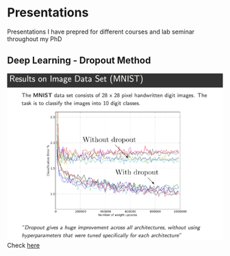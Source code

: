 # Presentations

Presentations I have prepred for different courses and lab seminar throughout my PhD

## Deep Learning - Dropout Method
![](https://github.com/javzapata/Presentations/blob/master/figs/Deep_Learning_Dropout_fig.png)
Check [here](https://github.com/javzapata/Presentations/raw/master/Deep_Learning_Dropout.pdf)
